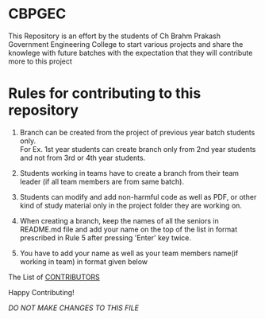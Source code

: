 # CBPGEC
This Repository is an effort by the students of Ch Brahm Prakash Government Engineering College to start various projects and share the knowlege with future batches with the expectation that they will contribute more to this project

# Rules for contributing to this repository

1. Branch can be created from the project of previous year batch students only.    
For Ex. 1st year students can create branch only from 2nd year students and not from 3rd or 4th year students. 

2. Students working in teams have to create a branch from their team leader (if all team members are from same batch). 

3. Students can modify and add non-harmful code as well as PDF, or other kind of study material only in the project folder they are working on.

4. When creating a branch, keep the names of all the seniors in README.md file and add your name on the top of the list in format prescribed in Rule 5 after pressing 'Enter' key twice. 

5. You have to add your name as well as your team members name(if working in team) in format given below  


The List of [CONTRIBUTORS](CONTRIBUTORS)

Happy Contributing!

*DO NOT MAKE CHANGES TO THIS FILE*
